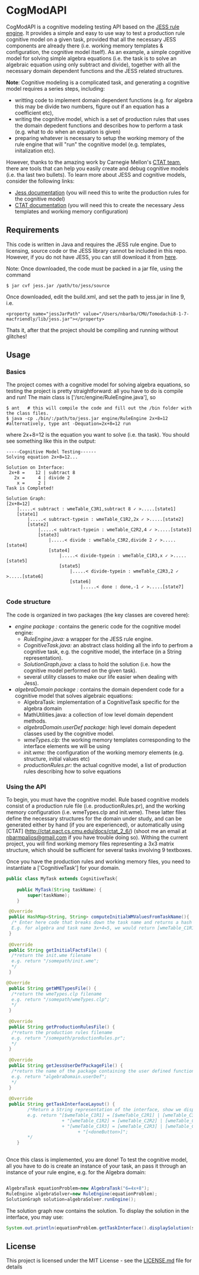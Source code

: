 # CogModAPI

CogModAPI is a cognitive modeling testing API based on the [JESS rule engine](http://www.jessrules.com). It provides a simple and easy to use way to test a production rule cognitive model on a given task, provided that all the necessary JESS components are already there (i.e. working memory templates & configuration, the cognitive model itself). As an example, a simple cognitive model for solving simple algebra equations (i.e. the task is to solve an algebraic equation using only subtract and divide), together with all the necessary domain dependent functions and the JESS related structures.

**Note**: Cognitive modeling is a complicated task, and generating a cognitive model requires a series steps, including: 
  * writting code to implement domain dependent functions (e.g. for algebra this may be divide two numbers, figure out if an equation has a coefficient etc),
  * writing the cognitive model, which is a set of production rules that uses the domain depedent functions and describes  how to perform a task (e.g. what to do when an equation is given)
  * preparing whatever is necessary to setup the working memory of the rule engine that will "run" the cognitive model (e.g. templates, initalization etc).

However, thanks to the amazing work by Carnegie Mellon's [CTAT team](http://ctat.pact.cs.cmu.edu/), there are tools that can help you easily create and debug cognitive models (i.e. tha last two bullets). To learn more about JESS and cognitive models, consider the following links:
 * [Jess documentation](http://www.jessrules.com/jess/docs/71/) (you will need this to write the production rules for the cognitive model)
 * [CTAT documentation](http://ctat.pact.cs.cmu.edu/docs/ctat_2_6/) (you will need this to create the necessary Jess templates and working memory configuration)


## Requirements 

This code is written in Java and requires the JESS rule engine. Due to licensing, source code or the JESS library cannot be included in this repo. However, if you do not have JESS, you can still download it from [here](http://www.jessrules.com/jess/download.shtml).

Note: Once downloaded, the code must be packed in a jar file, using the command
```
$ jar cvf jess.jar /path/to/jess/source
```

Once downloaded, edit the build.xml, and set the path to jess.jar in line 9, i.e.
```
<property name="jessJarPath" value="/Users/nbarba/CMU/Tomodachi8-1-7-macfriendly/lib/jess.jar"></property>
```

Thats it, after that the project should be compiling and running without glitches! 

## Usage

### Basics

The project comes with a cognitive model for solving algebra equations, so testing the project is pretty straightforward: all you have to do is compile and run! The main class is ['/src/engine/RuleEngine.java'], so 
```
$ ant   # this will compile the code and fill out the /bin folder with the class files.
$ java -cp ./bin/:/path/to/jess.jar engine/RuleEngine 2x+8=12  #alternatively, type ant -Dequation=2x+8=12 run
```
where 2x+8=12 is the equation you want to solve (i.e. tha task). You should see something like this in the output: 
```
-----Cognitive Model Testing------
Solving equation 2x+8=12...

Solution on Interface:
 2x+8 =    12 | subtract 8
   2x =     4 | divide 2
    x =     2 |      
Task is Completed!

Solution Graph:
[2x+8=12]
    |.....< subtract : wmeTable_C3R1,subtract 8 ✓ >.....[state1]
    [state1]
        |.....< subtract-typein : wmeTable_C1R2,2x ✓ >.....[state2]
        [state2]
            |.....< subtract-typein : wmeTable_C2R2,4 ✓ >.....[state3]
            [state3]
                |.....< divide : wmeTable_C3R2,divide 2 ✓ >.....[state4]
                [state4]
                    |.....< divide-typein : wmeTable_C1R3,x ✓ >.....[state5]
                    [state5]
                        |.....< divide-typein : wmeTable_C2R3,2 ✓ >.....[state6]
                        [state6]
                            |.....< done : done,-1 ✓ >.....[state7]
```

### Code structure

The code is organized in two packages (the key classes are covered here): 
* *engine package :* contains the generic code for the cognitive model engine:
  * *RuleEngine.java:* a wrapper for the JESS rule engine.
  * *CognitiveTask.java:* an abstract class holding all the info to perfrom a cognitive task, e.g. the cognitive model, the interface (in a String representation).
  * *SolutionGraph.java:* a class to hold the solution (i.e. how the cognitive model performed on the given task).
  * several utility classes to make our life easier when dealing with Jess).
* *algebraDomain package :* contains the domain dependent code for a cognitive model that solves algebraic equations:
  * AlgebraTask: implementation of a CognitiveTask specific for the algebra domain
  * MathUtilities.java: a collection of low level domain dependent methods.
  * *algebraDomain.userDef package:* high level domain depedent classes used by the cognitive model.
  * *wmeTypes.clp:* the working memory templates corresponding to the interface elements we will be using 
  * *init.wme:* the configuration of the working memory elements (e.g. structure, initial values etc)
  * *productionRules.pr:* the actual cognitive model, a list of production rules describing how to solve equations

### Using the API

To begin, you must have the cognitive model. Rule based cognitive models consist of a production rule file (i.e. productionRules.pr), and the working memory configuration (i.e. wmeTypes.clp and init.wme). These latter files define the necessary structures for the domain under study, and can be generated either by hand (if you are experienced), or automatically using [CTAT] (http://ctat.pact.cs.cmu.edu/docs/ctat_2_6/) (shoot me an email at nbarmpalios@gmail.com if you have trouble doing so). Withing the current project, you will find working memory files representing a 3x3 matrix structure, which should be sufficient for several tasks involving 9 textboxes.

Once you have the production rules and working memory files, you need to instantiate a ['CognitiveTask'] for your domain.
```java
public class MyTask extends CognitiveTask{
	
	public MyTask(String taskName) {
		super(taskName);
	}

 @Override
 public HashMap<String, String> computeInitialWMValuesFromTaskName(){
  /* Enter here code that breaks down the task name and returns a hash containing [what workign memory element should be updated]->[updating value]. 
  E.g. for algebra and task name 3x+4=5, we would return [wmeTable_C1R1]->3x+4, [wmeTable_C1R1]->5 */   
 }
 
 @Override
 public String getInitialFactsFile() {
  /*return the init.wme filename
  e.g. return "/somepath/init.wme";
  */
 }

@Override
 public String getWMETypesFile() {
  /*return the wmeTypes.clp filename
  e.g. return "/somepath/wmeTypes.clp";
  */
 }
 
 @Override
 public String getProductionRulesFile() {
  /*return the production rules filename
  e.g. return "/somepath/productionRules.pr";
  */
 }
 
 @Override
 public String getJessUserDefPackageFile() {
  /*return the name of the package containing the user defined functions (that are used in the production rules).
  e.g. return "algebraDomain.userDef";
  */
 }
 
 @Override
 public String getTaskInterfaceLayout() {
		/*Return a String representation of the interface, show we display the in a meaningfull way. Note that $ behind the name of the workign memroy element means this element is expected to be part of the initial state (that defines the problem).
		e.g. return "[$wmeTable_C1R1] = [$wmeTable_C2R1] | [wmeTable_C3R1]\n"
			         + "[wmeTable_C1R2] = [wmeTable_C2R2] | [wmeTable_C3R2]\n"
			         + "[wmeTable_C1R3] = [wmeTable_C2R3] | [wmeTable_C3R3]\n"
			               + "[<doneButton>]";
		*/
	}
 
```
Once this class is implemented, you are done! To test the cognitive model, all you have to do is create an instance of your task, an pass it through an instance of your rule engine, e.g. for the Algebra domain:  

```java

AlgebraTask equationProblem=new AlgebraTask("6=4x+8");
RuleEngine algebraSolver=new RuleEngine(equationProblem);
SolutionGraph solution=algebraSolver.runEngine();

```

The solution graph now contains the solution. To display the solution in the interface, you may use:
```java
System.out.println(equationProblem.getTaskInterface().displaySolution(solution));
```

## License

This project is licensed under the MIT License - see the [LICENSE.md](LICENSE.md) file for details





